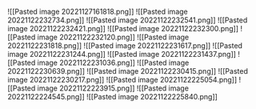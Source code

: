 ![[Pasted image 20221127161818.png]]
![[Pasted image 20221122232734.png]]
![[Pasted image 20221122232541.png]]
![[Pasted image 20221122232421.png]]
![[Pasted image 20221122232300.png]]
![[Pasted image 20221122232120.png]]
![[Pasted image 20221122231818.png]]
![[Pasted image 20221122231617.png]]
![[Pasted image 20221122231244.png]]
![[Pasted image 20221122231437.png]]
![[Pasted image 20221122231036.png]]
![[Pasted image 20221122230639.png]]
![[Pasted image 20221122230415.png]]
![[Pasted image 20221122230217.png]]
![[Pasted image 20221122225054.png]]
![[Pasted image 20221122223915.png]]
![[Pasted image 20221122224545.png]]
![[Pasted image 20221122225840.png]]